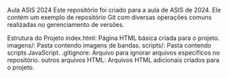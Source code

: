 Aula ASIS 2024
Este repositório foi criado para a aula de ASIS de 2024. Ele contém um exemplo de repositório Git com diversas operações comuns realizadas no gerenciamento de versões.

Estrutura do Projeto
index.html: Página HTML básica criada para o projeto.
imagens/: Pasta contendo imagens de bandas.
scripts/: Pasta contendo scripts JavaScript.
.gitignore: Arquivo para ignorar arquivos específicos no repositório.
outros arquivos HTML: Arquivos HTML adicionais criados para o projeto.
